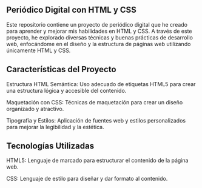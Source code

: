 ## Periódico Digital con HTML y CSS
Este repositorio contiene un proyecto de periódico digital que he creado para aprender y mejorar mis habilidades en HTML y CSS. A través de este proyecto, he explorado diversas técnicas y buenas prácticas de desarrollo web, enfocándome en el diseño y la estructura de páginas web utilizando únicamente HTML y CSS.

## Características del Proyecto
Estructura HTML Semántica: Uso adecuado de etiquetas HTML5 para crear una estructura lógica y accesible del contenido.

Maquetación con CSS: Técnicas de maquetación para crear un diseño organizado y atractivo.

Tipografía y Estilos: Aplicación de fuentes web y estilos personalizados para mejorar la legibilidad y la estética.

## Tecnologías Utilizadas
HTML5: Lenguaje de marcado para estructurar el contenido de la página web.

CSS: Lenguaje de estilo para diseñar y dar formato al contenido.
